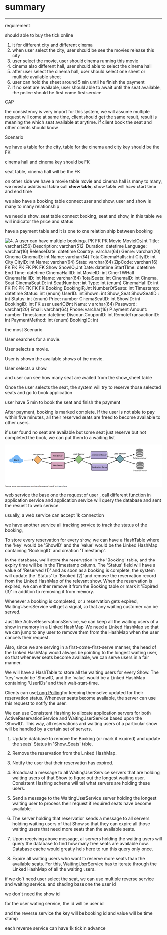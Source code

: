 # summary 



---

requirement





should able to buy the tick online



1.  it for different city and different cinema
2.  when user select the city, user should be see the movies release this city
3.  user select the movie, user should cinema running this movie
4.  cinema also different hall, user should able to select the cinema hall
5.  after user select the cinema hall, user should select one sheet or multiple available sheet
6.  user can hold the sheet around 5 min until he finish the payment
7.  if no seat are available, user should able to await until the seat available, the police should be first come first service.



CAP



the consistency is very import for this system, we will assume multiple request will come at same time, client should get the same result, result is meaning the which seat available at anytime. if client book the seat and other clients should know





Scenario



we have a table for the city, table for the cinema and city key should be the FK



cinema hall and cinema key should be FK



seat table, cinema hall will be the FK



on other side we have a movie table movie and cinema hall is many to many, we need a additional table call **show table**, show table will have start time and end time





we also have a booking table connect user and show, user and show is many to many relationship





we need a show_seat table connect booking, seat and show, in this table we will indicator the price and status



have a payment table and it is one to one relation ship between booking



![4. A user can have multiple bookings. PK FK PK Movie MovielO;Jnt Title: varchar(256) Description: varchar(512) Duration: datetime Language: varchar(16) ReleaseDate: datetime Country: varchar(64) Genre: varchar(20) Cinema CinemaID: int Name: varchar(64) TotalCinemaHaIIs: int CityID: int City CitylD: int Name: varchar(64) State: varchar(64) ZipCode: varchar(16) FK FK PK FK PK FK Show ShowlO;Jnt Date: datetime StartTlme: datetime End Time: datetime CinemaHaIIID: int MovieID: int CinerTWHaII CinemaHaIIID: int Name: varchar(64) TotalSeats: int CinemaID: int Cinema. Seat CinemaSeatID: int SeatNumber: int Type: int (enum) CinemaHaIIID: int FK FK PK FK FK FK Booking BookinglP;Jnt NumberOfSeats: int Timestamp: datetime Status: int (enum) UserID: int Shown: int Show_Seat ShowSeatID : int Status: int (enum) Price: number CinemaSeatID: int ShowID: int BookingID: int FK user userlOØnt Name: v archar(64) Password: varchar(20) Email: varchar(64) Phone: varchar(16) P ayment Amount: number Timestamp: datetime DiscountCouponID: int RemoteTransactionID: int PaymentMethod: int (enum) BookingID: int ](../../media/Payment^JTrade-Tick-System-summary-image1.png)









the most Scenario



User searches for a movie.

User selects a movie.

User is shown the available shows of the movie.

User selects a show.

and user can see how many seat are availed from the show_sheet table





Once the user selects the seat, the system will try to reserve those selected seats and go to book application



user have 5 min to book the seat and finish the payment

After payment, booking is marked complete. If the user is not able to pay within five minutes, all their reserved seats are freed to become available to other users.



if user found no seat are available but some seat just reserve but not completed the book, we can put them to a waiting list



![0 nt Web Server Load Ba 一 er Load Balancer Database server ](../../media/Payment^JTrade-Tick-System-summary-image2.png)



web service the base one the request of user , call different function in application service and application service will query the database and sent the resuelt to web serivce.



usually, a web service can accept 1k connection



we have another service all tracking service to track the status of the booking,





To store every reservation for every show, we can have a HashTable where the 'key' would be 'ShowID' and the 'value' would be the Linked HashMap containing 'BookingID' and creation 'Timestamp'.



In the database, we'll store the reservation in the 'Booking' table, and the expiry time will be in the Timestamp column. The 'Status' field will have a value of 'Reserved (1)' and as soon as a booking is complete, the system will update the 'Status' to 'Booked (2)' and remove the reservation record from the Linked HashMap of the relevant show. When the reservation is expired, we can either remove it from the Booking table or mark it 'Expired (3)' in addition to removing it from memory.





Whenever a booking is completed, or a reservation gets expired, WaitingUsersService will get a signal, so that any waiting customer can be served.





Just like ActiveReservationsService, we can keep all the waiting users of a show in memory in a Linked HashMap. We need a Linked HashMap so that we can jump to any user to remove them from the HashMap when the user cancels their request.



Also, since we are serving in a first-come-first-serve manner, the head of the Linked HashMap would always be pointing to the longest waiting user, so that whenever seats become available, we can serve users in a fair manner.



We will have a HashTable to store all the waiting users for every Show. The 'key' would be 'ShowID, and the 'value' would be a Linked HashMap containing 'UserIDs' and their wait-start-time.





Clients can use[Long Polling](https://en.wikipedia.org/wiki/Push_technology#Long_polling)for keeping themselve updated for their reservation status. Whenever seats become available, the server can use this request to notify the user.



We can use Consistent Hashing to allocate application servers for both ActiveReservationService and WaitingUserService based upon the 'ShowID'. This way, all reservations and waiting users of a particular show will be handled by a certain set of servers.





1.  Update database to remove the Booking (or mark it expired) and update the seats' Status in 'Show_Seats' table.
2.  Remove the reservation from the Linked HashMap.
3.  Notify the user that their reservation has expired.
4.  Broadcast a message to all WaitingUserService servers that are holding waiting users of that Show to figure out the longest waiting user. Consistent Hashing scheme will tell what servers are holding these users.
5.  Send a message to the WaitingUserService server holding the longest waiting user to process their request if required seats have become available.




1.  The server holding that reservation sends a message to all servers holding waiting users of that Show so that they can expire all those waiting users that need more seats than the available seats.
2.  Upon receiving above message, all servers holding the waiting users will query the database to find how many free seats are available now. Database cache would greatly help here to run this query only once.



3.  Expire all waiting users who want to reserve more seats than the available seats. For this, WaitingUserService has to iterate through the Linked HashMap of all the waiting users.





if we do`t need user select the seat, we can use multiple reverse service and waiting service. and shading base one the user id





we don`t need the show id

for the user wating service, the id will be user id



and the reverse service the key will be booking id and value will be time stamp



each reverse service can have 1k tick in advance
















